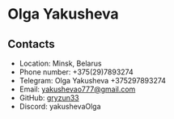 # Olga Yakusheva

## Contacts
* Location: Minsk, Belarus
* Phone number: +375(29)7893274
* Telegram: Olga Yakusheva +375297893274
* Email: yakushevao777@gmail.com
* GitHub: [gryzun33](https://github.com/gryzun33)
* Discord: yakushevaOlga